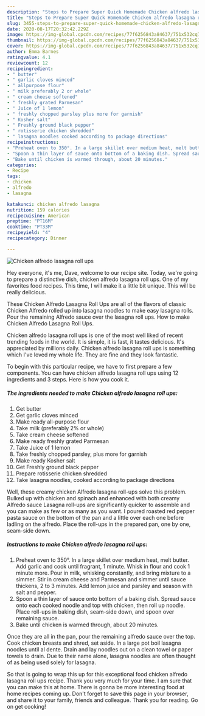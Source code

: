 ```yaml
---
description: "Steps to Prepare Super Quick Homemade Chicken alfredo lasagna roll ups"
title: "Steps to Prepare Super Quick Homemade Chicken alfredo lasagna roll ups"
slug: 3455-steps-to-prepare-super-quick-homemade-chicken-alfredo-lasagna-roll-ups
date: 2020-08-17T20:32:42.229Z
image: https://img-global.cpcdn.com/recipes/77f6256843a84637/751x532cq70/chicken-alfredo-lasagna-roll-ups-recipe-main-photo.jpg
thumbnail: https://img-global.cpcdn.com/recipes/77f6256843a84637/751x532cq70/chicken-alfredo-lasagna-roll-ups-recipe-main-photo.jpg
cover: https://img-global.cpcdn.com/recipes/77f6256843a84637/751x532cq70/chicken-alfredo-lasagna-roll-ups-recipe-main-photo.jpg
author: Emma Barnes
ratingvalue: 4.1
reviewcount: 12
recipeingredient:
- " butter"
- " garlic cloves minced"
- " allpurpose flour"
- " milk preferably 2 or whole"
- " cream cheese softened"
- " freshly grated Parmesan"
- " Juice of 1 lemon"
- " freshly chopped parsley plus more for garnish"
- " Kosher salt"
- " Freshly ground black pepper"
- " rotisserie chicken shredded"
- " lasagna noodles cooked according to package directions"
recipeinstructions:
- "Preheat oven to 350°. In a large skillet over medium heat, melt butter. Add garlic and cook until fragrant, 1 minute. Whisk in flour and cook 1 minute more. Pour in milk, whisking constantly, and bring mixture to a simmer. Stir in cream cheese and Parmesan and simmer until sauce thickens, 2 to 3 minutes. Add lemon juice and parsley and season with salt and pepper."
- "Spoon a thin layer of sauce onto bottom of a baking dish. Spread sauce onto each cooked noodle and top with chicken, then roll up noodle. Place roll-ups in baking dish, seam-side down, and spoon over remaining sauce."
- "Bake until chicken is warmed through, about 20 minutes."
categories:
- Recipe
tags:
- chicken
- alfredo
- lasagna

katakunci: chicken alfredo lasagna 
nutrition: 159 calories
recipecuisine: American
preptime: "PT16M"
cooktime: "PT33M"
recipeyield: "4"
recipecategory: Dinner

---
```



![Chicken alfredo lasagna roll ups](https://img-global.cpcdn.com/recipes/77f6256843a84637/751x532cq70/chicken-alfredo-lasagna-roll-ups-recipe-main-photo.jpg)

Hey everyone, it's me, Dave, welcome to our recipe site. Today, we're going to prepare a distinctive dish, chicken alfredo lasagna roll ups. One of my favorites food recipes. This time, I will make it a little bit unique. This will be really delicious.

These Chicken Alfredo Lasagna Roll Ups are all of the flavors of classic Chicken Alfredo rolled up into lasagna noodles to make easy lasagna rolls. Pour the remaining Alfredo sauce over the lasagna roll ups. How to make Chicken Alfredo Lasagna Roll Ups.

Chicken alfredo lasagna roll ups is one of the most well liked of recent trending foods in the world. It is simple, it is fast, it tastes delicious. It's appreciated by millions daily. Chicken alfredo lasagna roll ups is something which I've loved my whole life. They are fine and they look fantastic.


To begin with this particular recipe, we have to first prepare a few components. You can have chicken alfredo lasagna roll ups using 12 ingredients and 3 steps. Here is how you cook it.

<!--inarticleads1-->

##### The ingredients needed to make Chicken alfredo lasagna roll ups:

1. Get  butter
1. Get  garlic cloves minced
1. Make ready  all-purpose flour
1. Take  milk (preferably 2% or whole)
1. Take  cream cheese softened
1. Make ready  freshly grated Parmesan
1. Take  Juice of 1 lemon
1. Take  freshly chopped parsley, plus more for garnish
1. Make ready  Kosher salt
1. Get  Freshly ground black pepper
1. Prepare  rotisserie chicken shredded
1. Take  lasagna noodles, cooked according to package directions


Well, these creamy chicken Alfredo lasagna roll-ups solve this problem. Bulked up with chicken and spinach and enhanced with both creamy Alfredo sauce Lasagna roll-ups are significantly quicker to assemble and you can make as few or as many as you want. I poured roasted red pepper pasta sauce on the bottom of the pan and a little over each one before ladling on the alfredo. Place the roll-ups in the prepared pan, one by one, seam-side down. 

<!--inarticleads2-->

##### Instructions to make Chicken alfredo lasagna roll ups:

1. Preheat oven to 350°. In a large skillet over medium heat, melt butter. Add garlic and cook until fragrant, 1 minute. Whisk in flour and cook 1 minute more. Pour in milk, whisking constantly, and bring mixture to a simmer. Stir in cream cheese and Parmesan and simmer until sauce thickens, 2 to 3 minutes. Add lemon juice and parsley and season with salt and pepper.
1. Spoon a thin layer of sauce onto bottom of a baking dish. Spread sauce onto each cooked noodle and top with chicken, then roll up noodle. Place roll-ups in baking dish, seam-side down, and spoon over remaining sauce.
1. Bake until chicken is warmed through, about 20 minutes.


Once they are all in the pan, pour the remaining alfredo sauce over the top. Cook chicken breasts and shred, set aside. In a large pot boil lasagna noodles until al dente. Drain and lay noodles out on a clean towel or paper towels to drain. Due to their name alone, lasagna noodles are often thought of as being used solely for lasagna. 

So that is going to wrap this up for this exceptional food chicken alfredo lasagna roll ups recipe. Thank you very much for your time. I am sure that you can make this at home. There is gonna be more interesting food at home recipes coming up. Don't forget to save this page in your browser, and share it to your family, friends and colleague. Thank you for reading. Go on get cooking!
